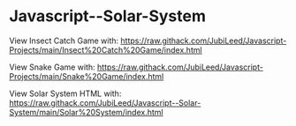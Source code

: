 # Javascript--Solar-System

View Insect Catch Game with: https://raw.githack.com/JubiLeed/Javascript-Projects/main/Insect%20Catch%20Game/index.html

View Snake Game with: https://raw.githack.com/JubiLeed/Javascript-Projects/main/Snake%20Game/index.html

View Solar System HTML with: https://raw.githack.com/JubiLeed/Javascript--Solar-System/main/Solar%20System/index.html

